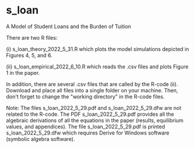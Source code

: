 # s_loan
A Model of Student Loans and the Burden of Tuition

There are two R files: 

(i) s_loan_theory_2022_5_31.R which plots the model simulations depicted in Figures 4, 5, and 6. 

(ii) s_loan_empirical_2022_6_10.R which reads the .csv files and plots Figure 1 in the paper.

In addition, there are several .csv files that are called by the R-code (ii). Download and place all files into a single folder on your machine. Then, don't forget to change the "working directory" in the R-code files. 

Note: The files s_loan_2022_5_29.pdf and s_loan_2022_5_29.dfw are not related to the R-code. The PDF s_loan_2022_5_29.pdf provides all the algebraic derivations of all the equations in the paper (results, equilibrium values, and appendices). The file s_loan_2022_5_29.pdf is printed s_loan_2022_5_29.dfw which requires Derive for Windows software (symbolic algebra software). 
